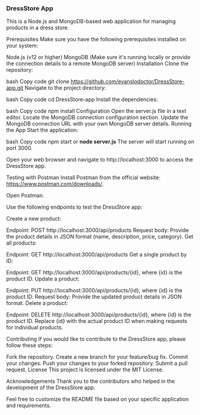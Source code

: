 ### DressStore App
This is a Node.js and MongoDB-based web application for managing products in a dress store.

Prerequisites
Make sure you have the following prerequisites installed on your system:

Node.js (v12 or higher)
MongoDB (Make sure it's running locally or provide the connection details to a remote MongoDB server)
Installation
Clone the repository:

bash
Copy code
git clone https://github.com/evanslodoctor/DressStore-app.git
Navigate to the project directory:

bash
Copy code
cd DressStore-app
Install the dependencies:

bash
Copy code
npm install
Configuration
Open the server.js file in a text editor.
Locate the MongoDB connection configuration section.
Update the MongoDB connection URL with your own MongoDB server details.
Running the App
Start the application:

bash
Copy code
npm start or **node server.js**
The server will start running on port 3000.

Open your web browser and navigate to http://localhost:3000 to access the DressStore app.

Testing with Postman
Install Postman from the official website: https://www.postman.com/downloads/.

Open Postman.

Use the following endpoints to test the DressStore app:

Create a new product:

Endpoint: POST http://localhost:3000/api/products
Request body: Provide the product details in JSON format (name, description, price, category).
Get all products:

Endpoint: GET http://localhost:3000/api/products
Get a single product by ID:

Endpoint: GET http://localhost:3000/api/products/{id}, where {id} is the product ID.
Update a product:

Endpoint: PUT http://localhost:3000/api/products/{id}, where {id} is the product ID.
Request body: Provide the updated product details in JSON format.
Delete a product:

Endpoint: DELETE http://localhost:3000/api/products/{id}, where {id} is the product ID.
Replace {id} with the actual product ID when making requests for individual products.

Contributing
If you would like to contribute to the DressStore app, please follow these steps:

Fork the repository.
Create a new branch for your feature/bug fix.
Commit your changes.
Push your changes to your forked repository.
Submit a pull request.
License
This project is licensed under the MIT License.

Acknowledgements
Thank you to the contributors who helped in the development of the DressStore app.

Feel free to customize the README file based on your specific application and requirements.
